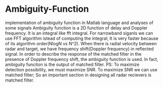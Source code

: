 # Ambiguity-Function
implementation of ambiguity function in Matlab language and analyses of some signals
Ambiguity function is a 2D function of delay and Doppler frequency. It is an integral like fft integral. For narrowband
siganls we can use FFT algorithm istead of computing the integral; It is very faster because of its algorithm order(NlogN vs N^2).
When there is radial velocity between radar and target, we have frequency shift(Doppler frequency) in reflected signal.
In order to describe the response of the matched filter in the presence of Doppler frequency shift, the ambiguity function is used.
In fact, ambiguity funciton is the output of matched filter.
PS: To maximize detection possibility, we must maximize SNR. To maximize SNR we can use matched filter; So an important section
in designing all radar recievers is matched filter.
